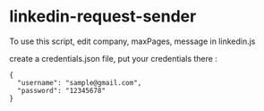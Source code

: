 # linkedin-request-sender

To use this script, edit company, maxPages, message in linkedin.js

create a credentials.json file, put your credentials there :

```
{
  "username": "sample@gmail.com",
  "password": "12345678"
}
```

